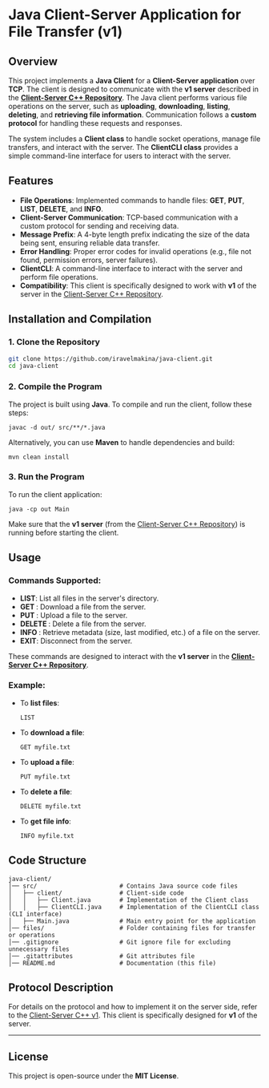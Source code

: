 # Java Client-Server Application for File Transfer (v1)

## Overview
This project implements a **Java Client** for a **Client-Server application** over **TCP**. The client is designed to communicate with the **v1 server** described in the **[Client-Server C++ Repository](https://github.com/iravelmakina/client-server)**. The Java client performs various file operations on the server, such as **uploading**, **downloading**, **listing**, **deleting**, and **retrieving file information**. Communication follows a **custom protocol** for handling these requests and responses.

The system includes a **Client class** to handle socket operations, manage file transfers, and interact with the server. The **ClientCLI class** provides a simple command-line interface for users to interact with the server.

## Features
- **File Operations**: Implemented commands to handle files: **GET**, **PUT**, **LIST**, **DELETE**, and **INFO**.
- **Client-Server Communication**: TCP-based communication with a custom protocol for sending and receiving data.
- **Message Prefix**: A 4-byte length prefix indicating the size of the data being sent, ensuring reliable data transfer.
- **Error Handling**: Proper error codes for invalid operations (e.g., file not found, permission errors, server failures).
- **ClientCLI**: A command-line interface to interact with the server and perform file operations.
- **Compatibility**: This client is specifically designed to work with **v1** of the server in the [Client-Server C++ Repository](https://github.com/iravelmakina/client-server).

## Installation and Compilation

### **1. Clone the Repository**
```bash
git clone https://github.com/iravelmakina/java-client.git
cd java-client
```

### **2. Compile the Program**
The project is built using **Java**. To compile and run the client, follow these steps:

```
javac -d out/ src/**/*.java
```

Alternatively, you can use **Maven** to handle dependencies and build:

```
mvn clean install
```

### **3. Run the Program**
To run the client application:

```
java -cp out Main
```

Make sure that the **v1 server** (from the [Client-Server C++ Repository](https://github.com/iravelmakina/client-server)) is running before starting the client.

## Usage

### **Commands Supported**:
- **LIST**: List all files in the server's directory.
- **GET <filename>**: Download a file from the server.
- **PUT <filename>**: Upload a file to the server.
- **DELETE <filename>**: Delete a file from the server.
- **INFO <filename>**: Retrieve metadata (size, last modified, etc.) of a file on the server.
- **EXIT**: Disconnect from the server.

These commands are designed to interact with the **v1 server** in the **[Client-Server C++ Repository](https://github.com/iravelmakina/client-server)**. 

### **Example**:
- To **list files**:
  ```
  LIST
  ```
- To **download a file**:
  ```
  GET myfile.txt
  ```
- To **upload a file**:
  ```
  PUT myfile.txt
  ```
- To **delete a file**:
  ```
  DELETE myfile.txt
  ```
- To **get file info**:
  ```
  INFO myfile.txt
  ```

## Code Structure
```
java-client/
│── src/                       # Contains Java source code files
│   ├── client/                # Client-side code
│   │   ├── Client.java        # Implementation of the Client class
│   │   ├── ClientCLI.java     # Implementation of the ClientCLI class (CLI interface)
│   ├── Main.java              # Main entry point for the application
│── files/                     # Folder containing files for transfer or operations
│── .gitignore                 # Git ignore file for excluding unnecessary files
│── .gitattributes             # Git attributes file
│── README.md                  # Documentation (this file)
```

## Protocol Description

For details on the protocol and how to implement it on the server side, refer to the [Client-Server C++ v1](https://github.com/iravelmakina/client-server/tree/version-1). This client is specifically designed for **v1** of the server.

---

## License

This project is open-source under the **MIT License**.
